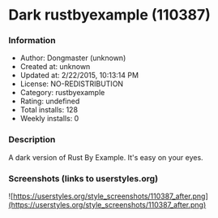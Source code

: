 # Dark rustbyexample (110387)

### Information
- Author: Dongmaster (unknown)
- Created at: unknown
- Updated at: 2/22/2015, 10:13:14 PM
- License: NO-REDISTRIBUTION
- Category: rustbyexample
- Rating: undefined
- Total installs: 128
- Weekly installs: 0


### Description
A dark version of Rust By Example. It's easy on your eyes.


### Screenshots (links to userstyles.org)
![https://userstyles.org/style_screenshots/110387_after.png](https://userstyles.org/style_screenshots/110387_after.png)


